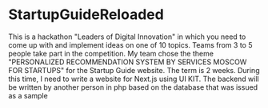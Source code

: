# StartupGuideReloaded
This is a hackathon "Leaders of Digital Innovation" in which you need to come up with and implement ideas on one of 10 topics. Teams from 3 to 5 people take part in the competition. My team chose the theme "PERSONALIZED RECOMMENDATION SYSTEM BY SERVICES MOSCOW FOR STARTUPS" for the Startup Guide website. The term is 2 weeks. During this time, I need to write a website for Next.js using UI KIT. The backend will be written by another person in php based on the database that was issued as a sample
